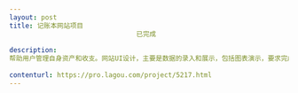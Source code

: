 ```yaml
---                
layout: post       
title: 记账本网站项目
                                已完成
           
description: 
帮助用户管理自身资产和收支。网站UI设计，主要是数据的录入和展示，包括图表演示，要求完成页面设计，及静态页面切图。
     
contenturl: https://pro.lagou.com/project/5217.html      
---                 
```

